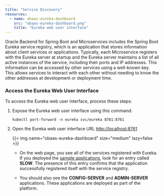```yaml
---
title: "Service Discovery"
resources:
  - name: obaas-eureka-dashboard
    src: "obaas-eureka-dashboard.png"
    title: "Eureka web user interface"
---
```


Oracle Backend for Spring Boot and Microservices includes the Spring Boot Eureka service registry, which is an application that stores information about
client services or applications. Typically, each Microservice registers with the Eureka server at startup and the Eureka server maintains
a list of all active instances of the service, including their ports and IP addresses. This information can be accessed by other services
using a well-known key. This allows services to interact with each other without needing to know the other addresses at development or
deployment time.

### Access the Eureka Web User Interface

To access the Eureka web user interface, process these steps:

1. Expose the Eureka web user interface using this command:

    ```shell
    kubectl port-forward -n eureka svc/eureka 8761:8761
    ```

2. Open the Eureka web user interface URL <http://localhost:8761>

    <!-- spellchecker-disable -->
    {{< img name="obaas-eureka-dashboard" size="medium" lazy=false >}}
    <!-- spellchecker-enable -->

    * On the web page, you see all of the services registered with Eureka. If you deployed the [sample applications](../../sample-apps),
	  look for an entry called **SLOW**. The presence of this entry confirms that the application successfully registered itself with the
	  service registry.
	  
    * You should also see the **CONFIG-SERVER** and **ADMIN-SERVER** applications. These applications are deployed as part of the platform.

